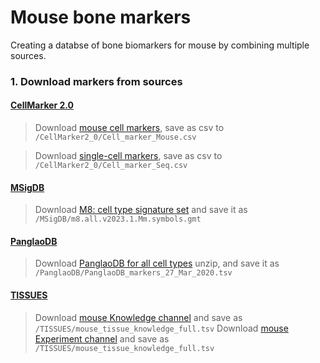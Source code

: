 # Mouse bone markers

Creating a databse of bone biomarkers for mouse by combining multiple sources. 

### 1. Download markers from sources

#### [CellMarker 2.0](http://bio-bigdata.hrbmu.edu.cn/CellMarker/index.html)
> Download [mouse cell markers](http://bio-bigdata.hrbmu.edu.cn/CellMarker/CellMarker_download_files/file/Cell_marker_Mouse.xlsx), save as csv to `/CellMarker2_0/Cell_marker_Mouse.csv`

> Download [single-cell markers](http://bio-bigdata.hrbmu.edu.cn/CellMarker/CellMarker_download_files/file/Cell_marker_Seq.xlsx), save as csv to `/CellMarker2_0/Cell_marker_Seq.csv`

#### [MSigDB](https://www.gsea-msigdb.org/gsea/msigdb/index.jsp)
> Download [M8: cell type signature set](https://www.gsea-msigdb.org/gsea/msigdb/download_file.jsp?filePath=/msigdb/release/2023.1.Mm/m8.all.v2023.1.Mm.symbols.gmt) and save it as `/MSigDB/m8.all.v2023.1.Mm.symbols.gmt`


#### [PanglaoDB](https://panglaodb.se/index.html)
> Download [PanglaoDB for all cell types](https://panglaodb.se/markers/PanglaoDB_markers_27_Mar_2020.tsv.gz) unzip, and save it as `/PanglaoDB/PanglaoDB_markers_27_Mar_2020.tsv`

#### [TISSUES](https://tissues.jensenlab.org/Search)
> Download [mouse Knowledge channel](https://download.jensenlab.org/mouse_tissue_knowledge_full.tsv) and save as `/TISSUES/mouse_tissue_knowledge_full.tsv`
> Download [mouse Experiment channel](https://download.jensenlab.org/mouse_tissue_experiments_full.tsv) and save as `/TISSUES/mouse_tissue_knowledge_full.tsv`


